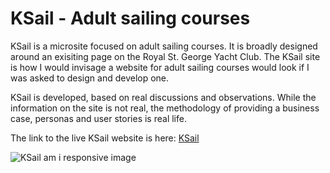 # KSail - Adult sailing courses

KSail is a microsite focused on adult sailing courses.
It is broadly designed around an exisiting page on the Royal St. George Yacht Club.
The KSail site is how I would invisage a website for adult sailing courses would look if I was asked to design and develop one.

KSail is developed, based on real discussions and observations.
While the information on the site is not real, the methodology of providing a business case, personas and user stories is real life.

The link to the live KSail website is here: [KSail](https://doyle-kfd.github.io/KSail/)

![KSail am i responsive image](../KSail/assets/Document/am-i-responsive.png)